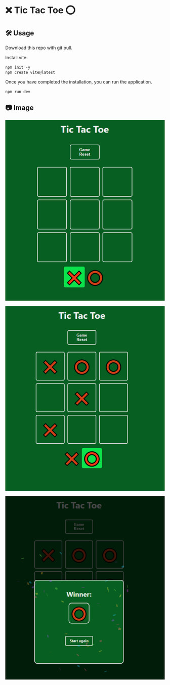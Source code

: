 # ❌ Tic Tac Toe ⭕

## 🛠️ Usage
Download this repo with git pull.

Install vite:
```
npm init -y
npm create vite@latest
```

Once you have completed the installation, you can run the application.
```
npm run dev
```

## 📷 Image
![Capture](/04-TicTacToe/md-img/c1.PNG)

![Capture](/04-TicTacToe/md-img/c2.PNG)

![Capture](/04-TicTacToe/md-img/c3.PNG)